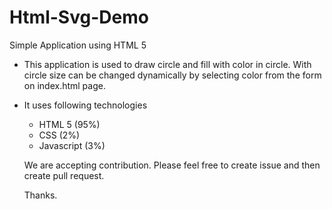 # Html-Svg-Demo
Simple Application using HTML 5

* This application is used to draw circle and fill with color in circle.  With circle size can be changed dynamically by selecting color from the form on index.html page.

* It uses following technologies
  - HTML 5 (95%)
  - CSS    (2%)
  - Javascript (3%)
  
  
  We are accepting contribution. Please feel free to create issue and then create pull request.
  
  Thanks.
